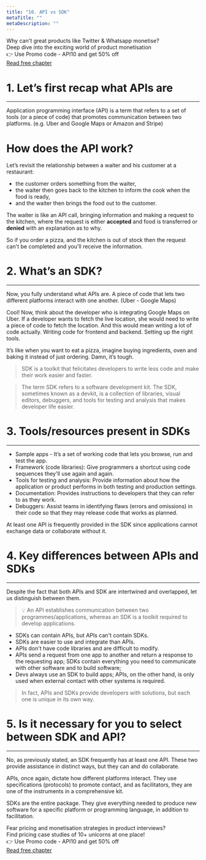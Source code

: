 ```yaml
---
title: "10. API vs SDK"
metaTitle: ""
metaDescription: ""
---
```




<div class="card-1-container">
<div class="left-side"> 
<div class="left-info">
  <div class="h3"> <span>Why can't great products like Twitter & Whatsapp monetise?</span> </div>
  <div class="h3-meta">Deep dive into the exciting world of product monetisation</div>
  <div class="h4-meta mt-4"> 👉 Use Promo code - API10 and get 50% off</div>
</div>

</div>
<div class="right-side">
<div class="btn btn-danger">
   <a class="link" href="https://learn.pricingforpm.in/pricing-model/1-fremium-models?utm_source=apiforpm">Read free chapter</a>
</div>    
</div>
</div>

# 1. Let’s first recap what APIs are

----

Application programming interface (API) is a term that refers to a set of tools (or a piece of code) that promotes communication between two platforms. (e.g. Uber and Google Maps or Amazon and Stripe)

# How does the API work?


Let’s revisit the relationship between a waiter and his customer at a restaurant:

- the customer orders something from the waiter,
- the waiter then goes back to the kitchen to inform the cook when the food is ready,
- and the waiter then brings the food out to the customer.

The waiter is like an API call, bringing information and making a request to the kitchen, where the request is either **accepted** and food is transferred or **denied** with an explanation as to why.

So if you order a pizza, and the kitchen is out of stock then the request can't be completed and you'll receive the information.

# 2. What’s an SDK?

----

Now, you fully understand what APIs are. A piece of code that lets two different platforms interact with one another. (Uber - Google Maps) 

Cool! Now, think about the developer who is integrating Google Maps on Uber. If a developer wants to fetch the live location, she would need to write a piece of code to fetch the location. And this would mean writing a lot of code actually. Writing code for frontend and backend. Setting up the right tools. 

It’s like when you want to eat a pizza, imagine buying ingredients, oven and baking it instead of just ordering. Damn, it’s tough. 

> SDK is a toolkit that felicitates developers to write less code and make their work easier and faster.

> The term SDK refers to a software development kit. The SDK, sometimes known as a devkit, is a collection of libraries, visual editors, debuggers, and tools for testing and analysis that makes developer life easier. 

# 3. Tools/resources present in SDKs 

----

- Sample apps - It’s a set of working code that lets you browse, run and test the app.
- Framework (code libraries): Give programmers a shortcut using code sequences they'll use again and again.
- Tools for testing and analysis: Provide information about how the application or product performs in both testing and production settings.
- Documentation: Provides instructions to developers that they can refer to as they work.
- Debuggers: Assist teams in identifying flaws (errors and omissions) in their code so that they may release code that works as planned.

At least one API is frequently provided in the SDK since applications cannot exchange data or collaborate without it.

# 4. Key differences between APIs and SDKs

---

Despite the fact that both APIs and SDK are intertwined and overlapped, let us distinguish between them.

> 💡 An API establishes communication between two programmes/applications, whereas an SDK is a toolkit required to develop applications.

- SDKs can contain APIs, but APIs can't contain SDKs.
- SDKs are easier to use and integrate than APIs.
- APIs don't have code libraries and are difficult to modify.
- APIs send a request from one app to another and return a response to the requesting app; SDKs contain everything you need to communicate with other software and to build software;
- Devs always use an SDK to build apps; APIs, on the other hand, is only used when external contact with other systems is required.

> In fact, APIs and SDKs provide developers with solutions, but each one is unique in its own way.

# 5. Is it necessary for you to select between SDK and API? 

----

No, as previously stated, an SDK frequently has at least one API. These two provide assistance in distinct ways, but they can and do collaborate.

APIs, once again, dictate how different platforms interact. They use specifications (protocols) to promote contact, and as facilitators, they are one of the instruments in a comprehensive kit.

SDKs are the entire package. They give everything needed to produce new software for a specific platform or programming language, in addition to facilitation.

<div class="card-1-container">
<div class="left-side"> 
<div class="left-info">
  <div class="h3"> <span>Fear pricing and monetisation strategies in product interviews? </span> </div>
  <div class="h3-meta">Find pricing case studies of 10+ unicorns at one place!</div>
  <div class="h4-meta mt-4"> 👉 Use Promo code - API10 and get 50% off</div>
</div>

</div>
<div class="right-side">
<div class="btn btn-danger">
   <a class="link" href="https://learn.pricingforpm.in/pricing-model/1-fremium-models?utm_source=apiforpm">Read free chapter</a>
</div>    
</div>
</div>
